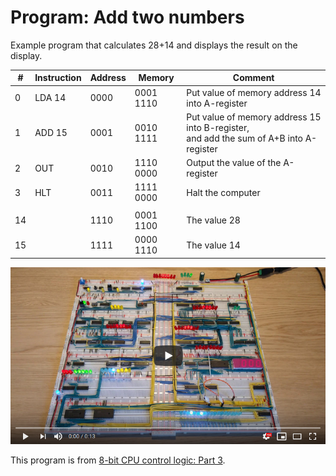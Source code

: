 # Program: Add two numbers

Example program that calculates 28+14 and displays the result on the display.

|#|Instruction|Address|Memory|Comment|
|---|------|----|---------|------------|
|0|LDA 14|0000|0001 1110|Put value of memory address 14 into A-register|
|1|ADD 15|0001|0010 1111|Put value of memory address 15 into B-register,<br> and add the sum of A+B into A-register|
|2|OUT   |0010|1110 0000|Output the value of the A-register|
|3|HLT   |0011|1111 0000|Halt the computer|
||      |    |         ||
|14|      |1110|0001 1100|The value 28|
|15|      |1111|0000 1110|The value 14|

[![YouTube video of computer](../resources/yt-add-two-numbers-thumb.png)](https://www.youtube.com/watch?v=i1SjtPZZONY "Click to play")

This program is from [8-bit CPU control logic: Part 3](https://www.youtube.com/watch?v=dHWFpkGsxOs).
